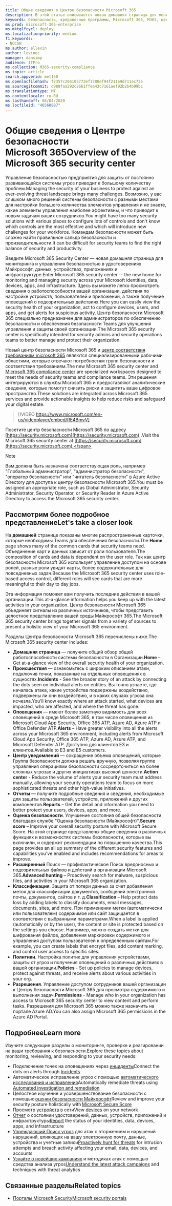 ```yaml
---
title: Общие сведения о Центре безопасности Microsoft 365
description: В этой статье описывается новая домашняя страница для мониторинга и управления безопасностью в удостоверениях Майкрософт, данных, устройствах и приложениях.
keywords: безопасность, вредоносные программы, Microsoft 365, M365, центр безопасности, монитор, отчет, удостоверения, данные, устройства, приложения
ms.prod: microsoft-365-enterprise
ms.mktglfcycl: deploy
ms.localizationpriority: medium
f1.keywords:
- NOCSH
ms.author: ellevin
author: levinec
manager: dansimp
audience: ITPro
ms.collection: M365-security-compliance
ms.topic: article
search.appverid: met150
ms.openlocfilehash: f7357c204105772ef1780ef94f211e9d711ec735
ms.sourcegitcommit: d988faa292c2661ffea43c7161aef92b2b4b99bc
ms.translationtype: MT
ms.contentlocale: ru-RU
ms.lasthandoff: 08/04/2020
ms.locfileid: "46560887"
---
```

# <a name="overview-of-the-microsoft-365-security-center"></a><span data-ttu-id="8dbf9-104">Общие сведения о Центре безопасности Microsoft 365</span><span class="sxs-lookup"><span data-stu-id="8dbf9-104">Overview of the Microsoft 365 security center</span></span>

<span data-ttu-id="8dbf9-105">Управление безопасностью предприятия для защиты от постоянно развивающейся системы угроз приводит к большому количеству проблем.</span><span class="sxs-lookup"><span data-stu-id="8dbf9-105">Managing the security of your business to protect against an ever-evolving threat landscape brings many challenges.</span></span> <span data-ttu-id="8dbf9-106">Возможно, у вас слишком много решений системы безопасности с разными местами для настройки большого количества элементов управления и не знаете, какие элементы управления наиболее эффективны, и что приводит к новым задачам ваших сотрудников.</span><span class="sxs-lookup"><span data-stu-id="8dbf9-106">You might have too many security solutions with various places to configure lots of controls and don't know which controls are the most effective and which will introduce new challenges for your workforce.</span></span> <span data-ttu-id="8dbf9-107">Командам безопасности может быть сложно найти правильное сальдо безопасности и производительности.</span><span class="sxs-lookup"><span data-stu-id="8dbf9-107">It can be difficult for security teams to find the right balance of security and productivity.</span></span>

<span data-ttu-id="8dbf9-108">Введите Microsoft 365 Security Center — новая домашняя страница для мониторинга и управления безопасностью в удостоверениях Майкрософт, данных, устройствах, приложениях и инфраструктуре.</span><span class="sxs-lookup"><span data-stu-id="8dbf9-108">Enter Microsoft 365 security center -- the new home for monitoring and managing security across your Microsoft identities, data, devices, apps, and infrastructure.</span></span> <span data-ttu-id="8dbf9-109">Здесь вы можете легко просмотреть сведения о работоспособности вашей организации, действия по настройке устройств, пользователей и приложений, а также получение оповещений о подозрительных действиях.</span><span class="sxs-lookup"><span data-stu-id="8dbf9-109">Here you can easily view the security health of your organization, act to configure devices, users, and apps, and get alerts for suspicious activity.</span></span> <span data-ttu-id="8dbf9-110">Центр безопасности Microsoft 365 специально предназначен для администраторов по обеспечению безопасности и обеспечения безопасности Teams для улучшения управления и защиты своей организации.</span><span class="sxs-lookup"><span data-stu-id="8dbf9-110">The Microsoft 365 security center is specifically intended for security admins and security operations teams to better manage and protect their organization.</span></span>

<span data-ttu-id="8dbf9-111">Новый центр безопасности Microsoft 365 и [центр соответствия требованиям microsoft 365](https://docs.microsoft.com/microsoft-365/compliance/microsoft-365-compliance-center) являются специализированными рабочими областями, которые отвечают потребностям групп безопасности и соответствия требованиям.</span><span class="sxs-lookup"><span data-stu-id="8dbf9-111">The new Microsoft 365 security center and [Microsoft 365 compliance center](https://docs.microsoft.com/microsoft-365/compliance/microsoft-365-compliance-center) are specialized workspaces designed to meet the needs of security teams and compliance teams.</span></span> <span data-ttu-id="8dbf9-112">Эти решения интегрируются в службы Microsoft 365 и предоставляют аналитические сведения, которые помогут снизить риски и защитить ваше цифровое пространство.</span><span class="sxs-lookup"><span data-stu-id="8dbf9-112">These solutions are integrated across Microsoft 365 services and provide actionable insights to help reduce risks and safeguard your digital estate.</span></span>

>[!VIDEO https://www.microsoft.com/en-us/videoplayer/embed/RE4BmvV]

<span data-ttu-id="8dbf9-113">Посетите центр безопасности Microsoft 365 по адресу [https://security.microsoft.com](https://security.microsoft.com) .</span><span class="sxs-lookup"><span data-stu-id="8dbf9-113">Visit the Microsoft 365 security center at [https://security.microsoft.com](https://security.microsoft.com).</span></span> 

> [!NOTE]
> <span data-ttu-id="8dbf9-114">Вам должна быть назначена соответствующая роль, например "Глобальный администратор", "администратор безопасности", "оператор безопасности" или "читатель безопасности" в Azure Active Directory для доступа к центру безопасности Microsoft 365.</span><span class="sxs-lookup"><span data-stu-id="8dbf9-114">You must be assigned an appropriate role, such as Global Administrator, Security Administrator, Security Operator, or Security Reader in Azure Active Directory to access the Microsoft 365 security center.</span></span>


## <a name="lets-take-a-closer-look"></a><span data-ttu-id="8dbf9-115">Рассмотрим более подробное представление</span><span class="sxs-lookup"><span data-stu-id="8dbf9-115">Let's take a closer look</span></span>

<span data-ttu-id="8dbf9-116">На **домашней** странице показаны многие распространенные карточки, которые необходимы Teams для обеспечения безопасности.</span><span class="sxs-lookup"><span data-stu-id="8dbf9-116">The **Home** page shows many of the common cards that security teams need.</span></span> <span data-ttu-id="8dbf9-117">Объединение карт и данных зависит от роли пользователя.</span><span class="sxs-lookup"><span data-stu-id="8dbf9-117">The composition of cards and data is dependent on the user role.</span></span> <span data-ttu-id="8dbf9-118">Так как центр безопасности Microsoft 365 использует управление доступом на основе ролей, разные роли увидят карты, более содержательные для повседневных задач.</span><span class="sxs-lookup"><span data-stu-id="8dbf9-118">Because the Microsoft 365 security center uses role-based access control, different roles will see cards that are more meaningful to their day to day jobs.</span></span>  

<span data-ttu-id="8dbf9-119">Эта информация поможет вам получить последние действия в вашей организации.</span><span class="sxs-lookup"><span data-stu-id="8dbf9-119">This at-a-glance information helps you keep up with the latest activities in your organization.</span></span> <span data-ttu-id="8dbf9-120">Центр безопасности Microsoft 365 объединяет сигналы из различных источников, чтобы представить целостное представление вашей среды Майкрософт 365.</span><span class="sxs-lookup"><span data-stu-id="8dbf9-120">The Microsoft 365 security center brings together signals from a variety of sources to present a holistic view of your Microsoft 365 environment.</span></span>

<span data-ttu-id="8dbf9-121">Разделы Центра безопасности Microsoft 365 перечислены ниже.</span><span class="sxs-lookup"><span data-stu-id="8dbf9-121">The Microsoft 365 security center includes:</span></span>

* <span data-ttu-id="8dbf9-122">**Домашняя страница** — получите общий обзор общей работоспособности системы безопасности в Организации.</span><span class="sxs-lookup"><span data-stu-id="8dbf9-122">**Home** – Get at-a-glance view of the overall security health of your organization.</span></span>
* <span data-ttu-id="8dbf9-123">**Происшествия** — ознакомьтесь с широким описанием атаки, подключив точки, показанные на отдельных оповещениях в сущностях.</span><span class="sxs-lookup"><span data-stu-id="8dbf9-123">**Incidents** - See the broader story of an attack by connecting the dots seen on individual alerts on entities.</span></span> <span data-ttu-id="8dbf9-124">Вы точно узнаете, где началась атака, какие устройства подвержены воздействию, подвержены ли они воздействию, и в каких случаях угроза она исчезла.</span><span class="sxs-lookup"><span data-stu-id="8dbf9-124">You'll know exactly where an attack started, what devices are impacted, who are affected, and where the threat has gone.</span></span>
* <span data-ttu-id="8dbf9-125">**Оповещения** — имеют более заметную видимость для всех оповещений в среде Microsoft 365, в том числе оповещения из Microsoft Cloud App Security, Office 365 ATP, Azure AD, Azure ATP и Office Defender ATP.</span><span class="sxs-lookup"><span data-stu-id="8dbf9-125">**Alerts** – Have greater visibility into all the alerts across your Microsoft 365 environment, including alerts from Microsoft Cloud App Security, Office 365 ATP, Azure AD, Azure ATP, and Microsoft Defender ATP.</span></span> <span data-ttu-id="8dbf9-126">Доступно для клиентов E3 и клиентов.</span><span class="sxs-lookup"><span data-stu-id="8dbf9-126">Available to E3 and E5 customers.</span></span>  
* <span data-ttu-id="8dbf9-127">**Центр уведомлений** — сокращение объема оповещений, которые Группа безопасности должна решать вручную, позволяя группе управления операциями безопасности сосредоточиться на более сложных угрозах и других инициативах высокой ценности.</span><span class="sxs-lookup"><span data-stu-id="8dbf9-127">**Action center** - Reduce the volume of alerts your security team must address manually, allowing your security operations team to focus on more sophisticated threats and other high-value initiatives.</span></span>
* <span data-ttu-id="8dbf9-128">**Отчеты** — получите подробные сведения и сведения, необходимые для защиты пользователей, устройств, приложений и других компонентов.</span><span class="sxs-lookup"><span data-stu-id="8dbf9-128">**Reports** – Get the detail and information you need to better protect your users, devices, apps, and more.</span></span>
* <span data-ttu-id="8dbf9-129">**Оценка безопасности**. Улучшение состояния общей безопасности благодаря службе "Оценка безопасности (Майкрософт)".</span><span class="sxs-lookup"><span data-stu-id="8dbf9-129">**Secure score** – Improve your overall security posture with Microsoft Secure Score.</span></span> <span data-ttu-id="8dbf9-130">На этой странице представлены общие сведения о различных функциях и возможностях системы безопасности, которые вы включили, и содержит рекомендации по повышению качества.</span><span class="sxs-lookup"><span data-stu-id="8dbf9-130">This page provides an all up summary of the different security features and capabilities you've enabled and includes recommendations for areas to improve.</span></span>
* <span data-ttu-id="8dbf9-131">**Расширенный** Поиск — профилактическое Поиск вредоносных и подозрительных файлов и действий в организации Microsoft 365.</span><span class="sxs-lookup"><span data-stu-id="8dbf9-131">**Advanced hunting** – Proactively search for malware, suspicious files, and activities in your Microsoft 365 organization.</span></span>
* <span data-ttu-id="8dbf9-132">**Классификация**. Защита от потери данных за счет добавления меток для классификации документов, сообщений электронной почты, документов, сайтов и т. д.</span><span class="sxs-lookup"><span data-stu-id="8dbf9-132">**Classification** – Help protect data loss by adding labels to classify documents, email messages, documents, sites, and more.</span></span> <span data-ttu-id="8dbf9-133">При применении метки (автоматически или пользователем) содержимое или сайт защищается в соответствии с выбранными параметрами.</span><span class="sxs-lookup"><span data-stu-id="8dbf9-133">When a label is applied (automatically or by the user), the content or site is protected based on the settings you choose.</span></span> <span data-ttu-id="8dbf9-134">Например, можно создать метки для шифрования файлов, добавления маркировки содержимого и управления доступом пользователей к определенным сайтам.</span><span class="sxs-lookup"><span data-stu-id="8dbf9-134">For example, you can create labels that encrypt files, add content marking, and control user access to specific sites.</span></span>
* <span data-ttu-id="8dbf9-135">**Политики**. Настройка политик для управления устройствами, защиты от угроз и получения оповещений о различных действиях в вашей организации.</span><span class="sxs-lookup"><span data-stu-id="8dbf9-135">**Policies** - Set up policies to manage devices, protect against threats, and receive alerts about various activities in your org.</span></span>
* <span data-ttu-id="8dbf9-136">**Разрешения**. Управление доступом сотрудников вашей организации к Центру безопасности Microsoft 365 для просмотра содержимого и выполнения задач.</span><span class="sxs-lookup"><span data-stu-id="8dbf9-136">**Permissions** - Manage who in your organization has access to Microsoft 365 security center to view content and perform tasks.</span></span> <span data-ttu-id="8dbf9-137">Разрешения для Microsoft 365 можно также назначить на портале Azure AD.</span><span class="sxs-lookup"><span data-stu-id="8dbf9-137">You can also assign Microsoft 365 permissions in the Azure AD Portal.</span></span>

## <a name="learn-more"></a><span data-ttu-id="8dbf9-138">Подробнее</span><span class="sxs-lookup"><span data-stu-id="8dbf9-138">Learn more</span></span> 

<span data-ttu-id="8dbf9-139">Изучите следующие разделы о мониторинге, проверке и реагировании на ваши требования к безопасности.</span><span class="sxs-lookup"><span data-stu-id="8dbf9-139">Explore these topics about monitoring, reviewing, and responding to your security needs:</span></span>
- <span data-ttu-id="8dbf9-140">Подключение точек на оповещениях через [инциденты](incident-queue.md)</span><span class="sxs-lookup"><span data-stu-id="8dbf9-140">Connect the dots on alerts through [Incidents](incident-queue.md)</span></span>
- <span data-ttu-id="8dbf9-141">Автоматическое исправление угроз с помощью [автоматического исследования и исправления](mtp-autoir.md)</span><span class="sxs-lookup"><span data-stu-id="8dbf9-141">Automatically remediate threats using [Automated investigation and remediation](mtp-autoir.md)</span></span>
- <span data-ttu-id="8dbf9-142">Целостное изучение и усовершенствование безопасности с помощью [оценки безопасности Майкрософт](microsoft-secure-score.md)</span><span class="sxs-lookup"><span data-stu-id="8dbf9-142">Review and improve your security posture holistically with [Microsoft Secure Score](microsoft-secure-score.md)</span></span>
- <span data-ttu-id="8dbf9-143">Просмотр [устройств](device-profile.md) в сети</span><span class="sxs-lookup"><span data-stu-id="8dbf9-143">View [devices](device-profile.md) on your network</span></span>
- <span data-ttu-id="8dbf9-144">[Отчет](monitoring-and-reporting.md) о состоянии удостоверений, данных, устройств, приложений и инфраструктуры</span><span class="sxs-lookup"><span data-stu-id="8dbf9-144">[Report](monitoring-and-reporting.md) the status of your identities, data, devices, apps, and infrastructure</span></span>
- <span data-ttu-id="8dbf9-145">[Упреждающий Поиск угроз](advanced-hunting-overview.md) для атак с вторжением и нарушений нарушений, влияющих на вашу электронную почту, данные, устройства и учетные записи</span><span class="sxs-lookup"><span data-stu-id="8dbf9-145">[Proactively hunt for threats](advanced-hunting-overview.md) for intrusion attempts and breach activity affecting your email, data, devices, and accounts</span></span>
- <span data-ttu-id="8dbf9-146">[Узнайте о новейших кампаниях](latest-attack-campaigns.md) и методиках атак с помощью средства анализа угроз</span><span class="sxs-lookup"><span data-stu-id="8dbf9-146">[Understand the latest attack campaigns](latest-attack-campaigns.md) and techniques with threat analytics</span></span>

## <a name="related-topics"></a><span data-ttu-id="8dbf9-147">Связанные разделы</span><span class="sxs-lookup"><span data-stu-id="8dbf9-147">Related topics</span></span>
- [<span data-ttu-id="8dbf9-148">Порталы Microsoft Security</span><span class="sxs-lookup"><span data-stu-id="8dbf9-148">Microsoft security portals</span></span>](portals.md)
